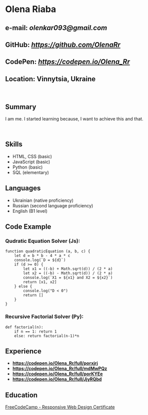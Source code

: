 # Olena Riaba

## e-mail: _olenkar093@gmail.com_
## GitHub: _https://github.com/OlenaRr_
## CodePen: _https://codepen.io/Olena_Rr_
## Location: Vinnytsia, Ukraine

<br>

## Summary 
<p>I am me. I started learning because, I want to achieve this and that.</p>
<br> 

## Skills
* HTML, CSS (basic)
* JavaScript (basic)
* Python (basic)
* SQL (elementary)

## Languages
* Ukrainian (native proficiency)
* Russian (second language proficiency)
* English (B1 level)

## Code Example
### Qudratic Equation Solver (Js):
```
function quadraticEquation (a, b, c) {
	let d = b * b - 4 * a * c
	console.log(`D = ${d}`)
	if (d >= 0) {
		let x1 = ((-b) + Math.sqrt(d)) / (2 * a)
		let x2 = ((-b) - Math.sqrt(d)) / (2 * a)
		console.log(`X1 = ${x1} and X2 = ${x2}`)
		return [x1, x2]
	} else {
		console.log("D < 0")
		return []
	}
}
```
### Recursive Factorial Solver (Py):
```
def factorial(n):
	if n == 1: return 1
	else: return factorial(n-1)*n
```


## Experience
* __https://codepen.io/Olena_Rr/full/porxjrj__
* __https://codepen.io/Olena_Rr/full/mdMwPQz__
* __https://codepen.io/Olena_Rr/full/porKYEe__
* __https://codepen.io/Olena_Rr/full/JjyRQbd__

## Education
[FreeCodeCamp - Responsive Web Design Certificate](https://www.freecodecamp.org/certification/fcc001fe431-6cae-4dbe-bd5b-9a0d26f9654e/responsive-web-design)




